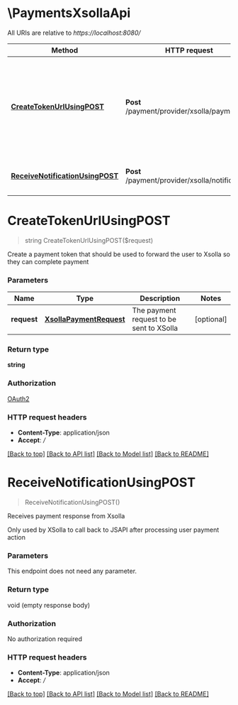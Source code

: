 # \PaymentsXsollaApi

All URIs are relative to *https://localhost:8080/*

Method | HTTP request | Description
------------- | ------------- | -------------
[**CreateTokenUrlUsingPOST**](PaymentsXsollaApi.md#CreateTokenUrlUsingPOST) | **Post** /payment/provider/xsolla/payment | Create a payment token that should be used to forward the user to Xsolla so they can complete payment
[**ReceiveNotificationUsingPOST**](PaymentsXsollaApi.md#ReceiveNotificationUsingPOST) | **Post** /payment/provider/xsolla/notifications | Receives payment response from Xsolla


# **CreateTokenUrlUsingPOST**
> string CreateTokenUrlUsingPOST($request)

Create a payment token that should be used to forward the user to Xsolla so they can complete payment


### Parameters

Name | Type | Description  | Notes
------------- | ------------- | ------------- | -------------
 **request** | [**XsollaPaymentRequest**](XsollaPaymentRequest.md)| The payment request to be sent to XSolla | [optional] 

### Return type

**string**

### Authorization

[OAuth2](../README.md#OAuth2)

### HTTP request headers

 - **Content-Type**: application/json
 - **Accept**: */*

[[Back to top]](#) [[Back to API list]](../README.md#documentation-for-api-endpoints) [[Back to Model list]](../README.md#documentation-for-models) [[Back to README]](../README.md)

# **ReceiveNotificationUsingPOST**
> ReceiveNotificationUsingPOST()

Receives payment response from Xsolla

Only used by XSolla to call back to JSAPI after processing user payment action


### Parameters
This endpoint does not need any parameter.

### Return type

void (empty response body)

### Authorization

No authorization required

### HTTP request headers

 - **Content-Type**: application/json
 - **Accept**: */*

[[Back to top]](#) [[Back to API list]](../README.md#documentation-for-api-endpoints) [[Back to Model list]](../README.md#documentation-for-models) [[Back to README]](../README.md)

